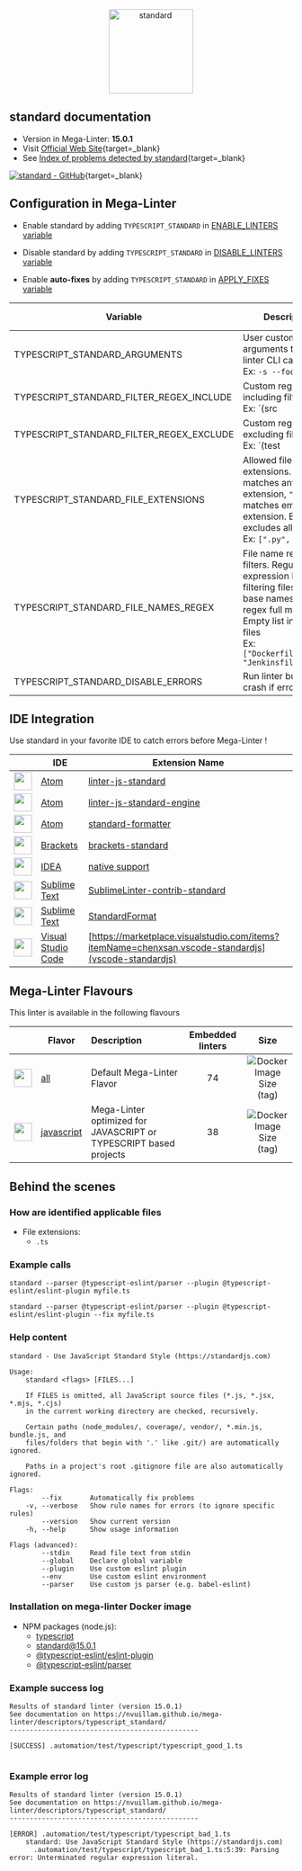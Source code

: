 <!-- markdownlint-disable MD033 MD041 -->
<!-- Generated by .automation/build.py, please do not update manually -->

<div align="center">
  <a href="https://standardjs.com/" target="blank" title="Visit linter Web Site">
    <img src="https://github.com/standard/standard/raw/master/sticker.png" alt="standard" height="150px" class="megalinter-banner">
  </a>
</div>

## standard documentation

- Version in Mega-Linter: **15.0.1**
- Visit [Official Web Site](https://standardjs.com/){target=_blank}
- See [Index of problems detected by standard](https://standardjs.com/rules.html){target=_blank}

[![standard - GitHub](https://gh-card.dev/repos/standard/standard.svg?fullname=)](https://github.com/standard/standard){target=_blank}

## Configuration in Mega-Linter

- Enable standard by adding `TYPESCRIPT_STANDARD` in [ENABLE_LINTERS variable](/configuration/#activation-and-deactivation)
- Disable standard by adding `TYPESCRIPT_STANDARD` in [DISABLE_LINTERS variable](/configuration/#activation-and-deactivation)

- Enable **auto-fixes** by adding `TYPESCRIPT_STANDARD` in [APPLY_FIXES variable](/configuration/#apply-fixes)

| Variable | Description | Default value |
| ----------------- | -------------- | -------------- |
| TYPESCRIPT_STANDARD_ARGUMENTS | User custom arguments to add in linter CLI call<br/>Ex: `-s --foo "bar"` |  |
| TYPESCRIPT_STANDARD_FILTER_REGEX_INCLUDE | Custom regex including filter<br/>Ex: `(src|lib)` | Include every file |
| TYPESCRIPT_STANDARD_FILTER_REGEX_EXCLUDE | Custom regex excluding filter<br/>Ex: `(test|examples)` | Exclude no file |
| TYPESCRIPT_STANDARD_FILE_EXTENSIONS | Allowed file extensions. `"*"` matches any extension, `""` matches empty extension. Empty list excludes all files<br/>Ex: `[".py", ""]` | `[".ts"]` |
| TYPESCRIPT_STANDARD_FILE_NAMES_REGEX | File name regex filters. Regular expression list for filtering files by their base names using regex full match. Empty list includes all files<br/>Ex: `["Dockerfile(-.+)?", "Jenkinsfile"]` | Include every file |
| TYPESCRIPT_STANDARD_DISABLE_ERRORS | Run linter but disable crash if errors found | `false` |

## IDE Integration

Use standard in your favorite IDE to catch errors before Mega-Linter !

| <!-- --> | IDE | Extension Name |
| :--: | ----------------- | -------------- |
| <img src="https://github.com/nvuillam/mega-linter/raw/master/docs/assets/icons/atom.ico" alt="" height="32px" class="megalinter-icon"></a> | [Atom](https://atom.io/) | [linter-js-standard](https://atom.io/packages/linter-js-standard) |
| <img src="https://github.com/nvuillam/mega-linter/raw/master/docs/assets/icons/atom.ico" alt="" height="32px" class="megalinter-icon"></a> | [Atom](https://atom.io/) | [linter-js-standard-engine](https://atom.io/packages/linter-js-standard-engine) |
| <img src="https://github.com/nvuillam/mega-linter/raw/master/docs/assets/icons/atom.ico" alt="" height="32px" class="megalinter-icon"></a> | [Atom](https://atom.io/) | [standard-formatter](https://atom.io/packages/standard-formatter) |
| <img src="https://github.com/nvuillam/mega-linter/raw/master/docs/assets/icons/brackets.ico" alt="" height="32px" class="megalinter-icon"></a> | [Brackets](http://brackets.io/) | [brackets-standard](https://github.com/ishamf/brackets-standard/) |
| <img src="https://github.com/nvuillam/mega-linter/raw/master/docs/assets/icons/idea.ico" alt="" height="32px" class="megalinter-icon"></a> | [IDEA](https://www.jetbrains.com/products.html#type=ide) | [native support](https://blog.jetbrains.com/webstorm/2017/01/webstorm-2017-1-eap-171-2272/) |
| <img src="https://github.com/nvuillam/mega-linter/raw/master/docs/assets/icons/sublime.ico" alt="" height="32px" class="megalinter-icon"></a> | [Sublime Text](https://www.sublimetext.com/) | [SublimeLinter-contrib-standard](https://packagecontrol.io/packages/SublimeLinter-contrib-standard) |
| <img src="https://github.com/nvuillam/mega-linter/raw/master/docs/assets/icons/sublime.ico" alt="" height="32px" class="megalinter-icon"></a> | [Sublime Text](https://www.sublimetext.com/) | [StandardFormat](https://packagecontrol.io/packages/StandardFormat) |
| <img src="https://github.com/nvuillam/mega-linter/raw/master/docs/assets/icons/vscode.ico" alt="" height="32px" class="megalinter-icon"></a> | [Visual Studio Code](https://code.visualstudio.com/) | [https://marketplace.visualstudio.com/items?itemName=chenxsan.vscode-standardjs](vscode-standardjs) |

## Mega-Linter Flavours

This linter is available in the following flavours

| <!-- --> | Flavor | Description | Embedded linters | Size |
| :------: | ------ | :---------- | :--------------: | :--: |
| <img src="https://github.com/nvuillam/mega-linter/raw/master/docs/assets/images/mega-linter-square.png" alt="" height="32px" class="megalinter-icon"></a> | [all](https://nvuillam.github.io/mega-linter/supported-linters/) | Default Mega-Linter Flavor | 74 | ![Docker Image Size (tag)](https://img.shields.io/docker/image-size/nvuillam/mega-linter/v4) |
| <img src="https://github.com/nvuillam/mega-linter/raw/master/docs/assets/icons/javascript.ico" alt="" height="32px" class="megalinter-icon"></a> | [javascript](https://nvuillam.github.io/mega-linter/flavors/javascript/) | Mega-Linter optimized for JAVASCRIPT or TYPESCRIPT based projects | 38 | ![Docker Image Size (tag)](https://img.shields.io/docker/image-size/nvuillam/mega-linter-javascript/v4) |

## Behind the scenes

### How are identified applicable files

- File extensions:
  - `.ts`

<!-- markdownlint-disable -->
<!-- /* cSpell:disable */ -->

### Example calls

```shell
standard --parser @typescript-eslint/parser --plugin @typescript-eslint/eslint-plugin myfile.ts
```

```shell
standard --parser @typescript-eslint/parser --plugin @typescript-eslint/eslint-plugin --fix myfile.ts
```


### Help content

```shell
standard - Use JavaScript Standard Style (https://standardjs.com)

Usage:
    standard <flags> [FILES...]

    If FILES is omitted, all JavaScript source files (*.js, *.jsx, *.mjs, *.cjs)
    in the current working directory are checked, recursively.

    Certain paths (node_modules/, coverage/, vendor/, *.min.js, bundle.js, and
    files/folders that begin with '.' like .git/) are automatically ignored.

    Paths in a project's root .gitignore file are also automatically ignored.

Flags:
        --fix       Automatically fix problems
    -v, --verbose   Show rule names for errors (to ignore specific rules)
        --version   Show current version
    -h, --help      Show usage information

Flags (advanced):
        --stdin     Read file text from stdin
        --global    Declare global variable
        --plugin    Use custom eslint plugin
        --env       Use custom eslint environment
        --parser    Use custom js parser (e.g. babel-eslint)

```

### Installation on mega-linter Docker image

- NPM packages (node.js):
  - [typescript](https://www.npmjs.com/package/typescript)
  - [standard@15.0.1](https://www.npmjs.com/package/standard)
  - [@typescript-eslint/eslint-plugin](https://www.npmjs.com/package/@typescript-eslint/eslint-plugin)
  - [@typescript-eslint/parser](https://www.npmjs.com/package/@typescript-eslint/parser)

### Example success log

```shell
Results of standard linter (version 15.0.1)
See documentation on https://nvuillam.github.io/mega-linter/descriptors/typescript_standard/
-----------------------------------------------

[SUCCESS] .automation/test/typescript/typescript_good_1.ts
    

```

### Example error log

```shell
Results of standard linter (version 15.0.1)
See documentation on https://nvuillam.github.io/mega-linter/descriptors/typescript_standard/
-----------------------------------------------

[ERROR] .automation/test/typescript/typescript_bad_1.ts
    standard: Use JavaScript Standard Style (https://standardjs.com)
      .automation/test/typescript/typescript_bad_1.ts:5:39: Parsing error: Unterminated regular expression literal.

```
